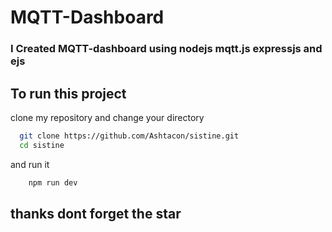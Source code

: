 
# MQTT-Dashboard
### I Created MQTT-dashboard using nodejs mqtt.js expressjs and ejs




## To run this project

clone my repository and change your directory

```bash
  git clone https://github.com/Ashtacon/sistine.git
  cd sistine
```
and run it
```bash
    npm run dev
```

## thanks dont forget the star

